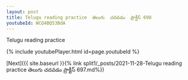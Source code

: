```yaml
---
layout: post
title: Telugu reading practice  తెలుగు  చదవడం  ప్రాక్టీస్ 698
youtubeId: WCQ4BQ53BdA
---
```

 
 
Telugu reading practice
 
 
 
 
 


{% include youtubePlayer.html id=page.youtubeId %}
 
[Next]({{ site.baseurl }}{% link  split1/_posts/2021-11-28-Telugu reading practice  తెలుగు  చదవడం  ప్రాక్టీస్ 697.md%})
 
